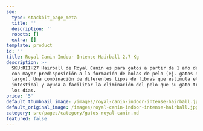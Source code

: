 ```yaml
---
seo:
  type: stackbit_page_meta
  title: ''
  description: ''
  robots: []
  extra: []
template: product
id: ''
title: Royal Canin Indoor Intense Hairball 2.7 Kg
description: >-
  SKU:RIIH27 Hairball de Royal Canin es para gatos a partir de 1 año de edad,
  con mayor predisposición a la formación de bolas de pelo (ej. gatos de pelo
  largo). Una combinación de diferentes tipos de fibras que estimula el tránsito
  intestinal y ayuda a facilitar la eliminación del pelo que su gato traga todos
  los días.
price: '5'
default_thumbnail_image: /images/royal-canin-indoor-intense-hairball.jpg
default_original_image: /images/royal-canin-indoor-intense-hairball.jpg
category: src/pages/category/gatos-royal-canin.md
featured: false
---
```

